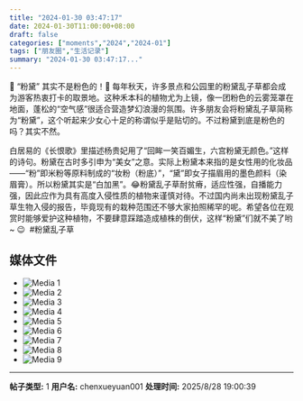 ```yaml
---
title: "2024-01-30 03:47:17"
date: 2024-01-30T11:00:00+08:00
draft: false
categories: ["moments","2024","2024-01"]
tags: ["朋友圈","生活记录"]
summary: "2024-01-30 03:47:17..."
---
```


🩷 “粉黛” 其实不是粉色的！🩷
​
每年秋天，许多景点和公园里的粉黛乱子草都会成为游客热衷打卡的取景地。​这种禾本科的植物尤为上镜，像一团粉色的云雾笼罩在地面，蓬松的“空气感”很适合营造梦幻浪漫的氛围。许多朋友会将粉黛乱子草简称为“粉黛”，这个听起来少女心十足的称谓似乎是贴切的。不过粉黛到底是粉色的吗？其实不然。

白居易的《长恨歌》里描述杨贵妃用了“回眸一笑百媚生，六宫粉黛无颜色。”这样的诗句。粉黛在古时多引申为“美女”之意。实际上粉黛本来指的是女性用的化妆品——“粉”即米粉等原料制成的“妆粉（粉底）”，“黛”即女子描眉用的墨色颜料（染眉膏）。所以粉黛其实是“白加黑”。😂 
​
​粉黛乱子草耐贫瘠，适应性强，自播能力强，因此应作为具有高度入侵性质的植物来谨慎对待。不过国内尚未出现粉黛乱子草生物入侵的报告，毕竟现有的栽种范围还不够大家拍照稀罕的呢。希望各位在观赏时能够爱护这种植物，不要肆意踩踏造成植株的倒伏，这样“粉黛”们就不美了哟~ 😉
​
​#粉黛乱子草

## 媒体文件

- ![Media 1](/Moments/photos/2024-01-30/202401300347170.jpg)
- ![Media 2](/Moments/photos/2024-01-30/202401300347171.jpg)
- ![Media 3](/Moments/photos/2024-01-30/202401300347172.jpg)
- ![Media 4](/Moments/photos/2024-01-30/202401300347173.jpg)
- ![Media 5](/Moments/photos/2024-01-30/202401300347174.jpg)
- ![Media 6](/Moments/photos/2024-01-30/202401300347175.jpg)
- ![Media 7](/Moments/photos/2024-01-30/202401300347176.jpg)
- ![Media 8](/Moments/photos/2024-01-30/202401300347177.jpg)
- ![Media 9](/Moments/photos/2024-01-30/202401300347178.jpg)

---

**帖子类型:** 1
**用户名:** chenxueyuan001
**处理时间:** 2025/8/28 19:00:39